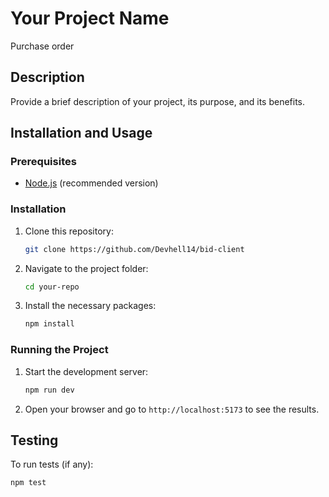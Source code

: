 # Your Project Name
Purchase order

## Description
Provide a brief description of your project, its purpose, and its benefits.

## Installation and Usage

### Prerequisites
- [Node.js](https://nodejs.org/) (recommended version)

### Installation

1. Clone this repository:
    ```bash
    git clone https://github.com/Devhell14/bid-client
    ```

2. Navigate to the project folder:
    ```bash
    cd your-repo
    ```

3. Install the necessary packages:
    ```bash
    npm install
    ```

### Running the Project

1. Start the development server:
    ```bash
    npm run dev
    ```

2. Open your browser and go to `http://localhost:5173` to see the results.

## Testing
To run tests (if any):
```bash
npm test
